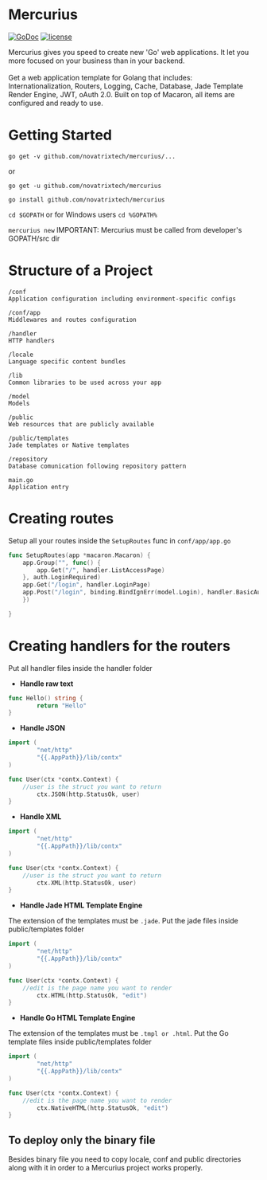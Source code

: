 # Mercurius
[![GoDoc](https://godoc.org/github.com/novatrixtech/mercurius?status.svg)](https://godoc.org/github.com/novatrixtech/mercurius)
[![license](https://img.shields.io/badge/license-Apache%20License%202.0-blue.svg?style=flat)](http://www.apache.org/licenses/LICENSE-2.0)

Mercurius gives you speed to create new 'Go' web applications. It let you more focused on your business than in your backend.
<br/><br/>
Get a web application template for Golang that includes: Internationalization, Routers, Logging, Cache, Database, Jade Template Render Engine, JWT, oAuth 2.0. Built on top of Macaron, all items are configured and ready to use.

# Getting Started

```go get -v github.com/novatrixtech/mercurius/...```

or

```go get -u github.com/novatrixtech/mercurius```

```go install github.com/novatrixtech/mercurius```

```cd $GOPATH``` or for Windows users ```cd %GOPATH%``` 

```mercurius new```
IMPORTANT: Mercurius must be called from developer's GOPATH/src dir

# Structure of a Project
```
/conf 
Application configuration including environment-specific configs

/conf/app
Middlewares and routes configuration

/handler
HTTP handlers

/locale
Language specific content bundles

/lib
Common libraries to be used across your app

/model
Models

/public
Web resources that are publicly available

/public/templates
Jade templates or Native templates

/repository
Database comunication following repository pattern

main.go
Application entry
```

# Creating routes
Setup all your routes inside the `SetupRoutes` func in `conf/app/app.go`
```go
func SetupRoutes(app *macaron.Macaron) {
	app.Group("", func() {
		app.Get("/", handler.ListAccessPage)
	}, auth.LoginRequired)
	app.Get("/login", handler.LoginPage)
	app.Post("/login", binding.BindIgnErr(model.Login), handler.BasicAuth)
	})

}
```

# Creating handlers for the routers
Put all handler files inside the handler folder

- **Handle raw text**
```go
func Hello() string {
        return "Hello"
}
```

- **Handle JSON**
```go
import (
        "net/http"
        "{{.AppPath}}/lib/contx"
)

func User(ctx *contx.Context) {
	//user is the struct you want to return
        ctx.JSON(http.StatusOk, user)
}
```

- **Handle XML**
```go
import (
        "net/http"
        "{{.AppPath}}/lib/contx"
)

func User(ctx *contx.Context) {
	//user is the struct you want to return
        ctx.XML(http.StatusOk, user)
}
```

- **Handle Jade HTML Template Engine**

The extension of the templates must be `.jade`. Put the jade files inside public/templates folder
```go
import (
        "net/http"
        "{{.AppPath}}/lib/contx"
)

func User(ctx *contx.Context) {
	//edit is the page name you want to render
        ctx.HTML(http.StatusOk, "edit")
}
```

- **Handle Go HTML Template Engine**

The extension of the templates must be `.tmpl or .html`. Put the Go template files inside public/templates folder
```go
import (
        "net/http"
        "{{.AppPath}}/lib/contx"
)

func User(ctx *contx.Context) {
	//edit is the page name you want to render
        ctx.NativeHTML(http.StatusOk, "edit")
}
```

## To deploy only the binary file

Besides binary file you need to copy locale, conf and public directories along with it in order to a Mercurius project works properly.